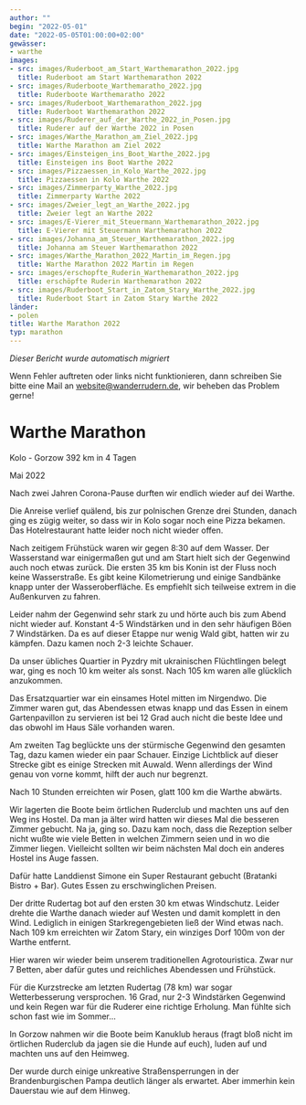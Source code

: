 ```yaml
---
author: ""
begin: "2022-05-01"
date: "2022-05-05T01:00:00+02:00"
gewässer:
- warthe
images:
- src: images/Ruderboot_am_Start_Warthemarathon_2022.jpg
  title: Ruderboot am Start Warthemarathon 2022
- src: images/Ruderboote_Warthemaratho_2022.jpg
  title: Ruderboote Warthemaratho 2022
- src: images/Ruderboot_Warthemarathon_2022.jpg
  title: Ruderboot Warthemarathon 2022
- src: images/Ruderer_auf_der_Warthe_2022_in_Posen.jpg
  title: Ruderer auf der Warthe 2022 in Posen
- src: images/Warthe_Marathon_am_Ziel_2022.jpg
  title: Warthe Marathon am Ziel 2022
- src: images/Einsteigen_ins_Boot_Warthe_2022.jpg
  title: Einsteigen ins Boot Warthe 2022
- src: images/Pizzaessen_in_Kolo_Warthe_2022.jpg
  title: Pizzaessen in Kolo Warthe 2022
- src: images/Zimmerparty_Warthe_2022.jpg
  title: Zimmerparty Warthe 2022
- src: images/Zweier_legt_an_Warthe_2022.jpg
  title: Zweier legt an Warthe 2022
- src: images/E-Vierer_mit_Steuermann_Warthemarathon_2022.jpg
  title: E-Vierer mit Steuermann Warthemarathon 2022
- src: images/Johanna_am_Steuer_Warthemarathon_2022.jpg
  title: Johanna am Steuer Warthemarathon 2022
- src: images/Warthe_Marathon_2022_Martin_im_Regen.jpg
  title: Warthe Marathon 2022 Martin im Regen
- src: images/erschopfte_Ruderin_Warthemarathon_2022.jpg
  title: erschöpfte Ruderin Warthemarathon 2022
- src: images/Ruderboot_Start_in_Zatom_Stary_Warthe_2022.jpg
  title: Ruderboot Start in Zatom Stary Warthe 2022
länder:
- polen
title: Warthe Marathon 2022
typ: marathon
---
```



*Dieser Bericht wurde automatisch migriert*

Wenn Fehler auftreten oder links nicht funktionieren, dann schreiben Sie bitte eine Mail an website@wanderrudern.de, wir beheben das Problem gerne!



# Warthe Marathon


Kolo - Gorzow 392 km in 4 Tagen

Mai 2022

Nach zwei Jahren Corona-Pause durften wir endlich wieder auf dei Warthe.

Die Anreise verlief quälend, bis zur polnischen Grenze drei Stunden, danach ging es zügig weiter, so dass wir in Kolo sogar noch eine Pizza bekamen. Das Hotelrestaurant hatte leider noch nicht wieder offen.

Nach zeitigem Frühstück waren wir gegen 8:30 auf dem Wasser. Der Wasserstand war einigermaßen gut und am Start hielt sich der Gegenwind auch noch etwas zurück. Die ersten 35 km bis Konin ist der Fluss noch keine Wasserstraße. Es gibt keine Kilometrierung und einige Sandbänke knapp unter der Wasseroberfläche. Es empfiehlt sich teilweise extrem in die Außenkurven zu fahren.

Leider nahm der Gegenwind sehr stark zu und hörte auch bis zum Abend nicht wieder auf. Konstant 4-5 Windstärken und in den sehr häufigen Böen 7 Windstärken. Da es auf dieser Etappe nur wenig Wald gibt, hatten wir zu kämpfen. Dazu kamen noch 2-3 leichte Schauer.

Da unser übliches Quartier in Pyzdry mit ukrainischen Flüchtlingen belegt war, ging es noch 10 km weiter als sonst. Nach 105 km waren alle glücklich anzukommen.

Das Ersatzquartier war ein einsames Hotel mitten im Nirgendwo. Die Zimmer waren gut, das Abendessen etwas knapp und das Essen in einem Gartenpavillon zu servieren ist bei 12 Grad auch nicht die beste Idee und das obwohl im Haus Säle vorhanden waren.

Am zweiten Tag beglückte uns der stürmische Gegenwind den gesamten Tag, dazu kamen wieder ein paar Schauer. Einzige Lichtblick auf dieser Strecke gibt es einige Strecken mit Auwald. Wenn allerdings der Wind genau von vorne kommt, hilft der auch nur begrenzt.

Nach 10 Stunden erreichten wir Posen, glatt 100 km die Warthe abwärts.

Wir lagerten die Boote beim örtlichen Ruderclub und machten uns auf den Weg ins Hostel. Da man ja älter wird hatten wir dieses Mal die besseren Zimmer gebucht. Na ja, ging so. Dazu kam noch, dass die Rezeption selber nicht wußte wie viele Betten in welchen Zimmern seien und in wo die Zimmer liegen. Vielleicht sollten wir beim nächsten Mal doch ein anderes Hostel ins Auge fassen.

Dafür hatte Landdienst Simone ein Super Restaurant gebucht (Bratanki Bistro + Bar). Gutes Essen zu erschwinglichen Preisen.

Der dritte Rudertag bot auf den ersten 30 km etwas Windschutz. Leider drehte die Warthe danach wieder auf Westen und damit komplett in den Wind. Lediglich in einigen Starkregengebieten ließ der Wind etwas nach. Nach 109 km erreichten wir Zatom Stary, ein winziges Dorf 100m von der Warthe entfernt.

Hier waren wir wieder beim unserem traditionellen Agrotouristica. Zwar nur 7 Betten, aber dafür gutes und reichliches Abendessen und Frühstück.

Für die Kurzstrecke am letzten Rudertag (78 km) war sogar Wetterbesserung versprochen. 16 Grad, nur 2-3 Windstärken Gegenwind und kein Regen war für die Ruderer eine richtige Erholung. Man fühlte sich schon fast wie im Sommer...

In Gorzow nahmen wir die Boote beim Kanuklub heraus (fragt bloß nicht im örtlichen Ruderclub da jagen sie die Hunde auf euch), luden auf und machten uns auf den Heimweg.

Der wurde durch einige unkreative Straßensperrungen in der Brandenburgischen Pampa deutlich länger als erwartet. Aber immerhin kein Dauerstau wie auf dem Hinweg.
